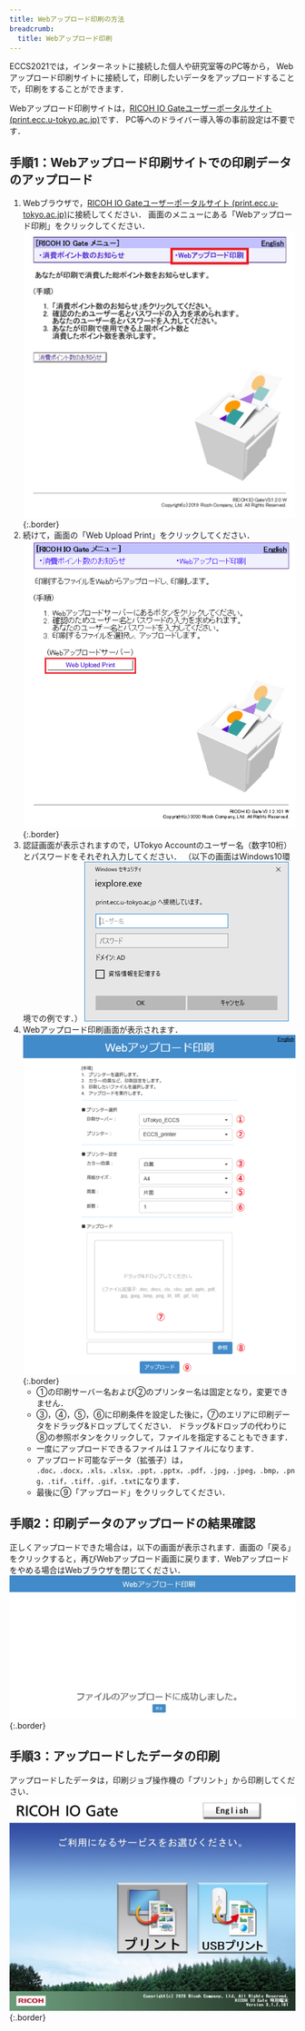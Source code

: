 ```yaml
---
title: Webアップロード印刷の方法
breadcrumb:
  title: Webアップロード印刷
---
```


ECCS2021では，インターネットに接続した個人や研究室等のPC等から， Webアップロード印刷サイトに接続して，印刷したいデータをアップロードすることで，印刷をすることができます．

Webアップロード印刷サイトは，[RICOH IO Gateユーザーポータルサイト (print.ecc.u-tokyo.ac.jp)](https://print.ecc.u-tokyo.ac.jp/)です．
PC等へのドライバー導入等の事前設定は不要です．

## 手順1：Webアップロード印刷サイトでの印刷データのアップロード
1. Webブラウザで，[RICOH IO Gateユーザーポータルサイト (print.ecc.u-tokyo.ac.jp)](https://print.ecc.u-tokyo.ac.jp/)に接続してください．
   画面のメニューにある「Webアップロード印刷」をクリックしてください．
   ![](web-upload-1.png){:.border}
2. 続けて，画面の「Web Upload Print」をクリックしてください．
   ![](web-upload-2.png){:.border}
3. 認証画面が表示されますので，UTokyo Accountのユーザー名（数字10桁）とパスワードをそれぞれ入力してください．
   （以下の画面はWindows10環境での例です．）
   ![](web-upload-3.png)
4. Webアップロード印刷画面が表示されます．
   ![](web-upload-4.png){:.border}
   - ①の印刷サーバー名および②のプリンター名は固定となり，変更できません．
   - ③，④，⑤，⑥に印刷条件を設定した後に，⑦のエリアに印刷データをドラッグ&ドロップしてください．
     ドラッグ&ドロップの代わりに⑧の参照ボタンをクリックして，ファイルを指定することもできます．
   - 一度にアップロードできるファイルは１ファイルになります．
   - アップロード可能なデータ（拡張子）は，
     `.doc，.docx，.xls，.xlsx，.ppt，.pptx，.pdf，.jpg，.jpeg，.bmp，.png，.tif，.tiff，.gif，.txt`になります．
   - 最後に⑨「アップロード」をクリックしてください．

## 手順2：印刷データのアップロードの結果確認
正しくアップロードできた場合は，以下の画面が表示されます．画面の「戻る」をクリックすると，再びWebアップロード画面に戻ります．Webアップロードをやめる場合はWebブラウザを閉じてください．
![](web-upload-5.png){:.border}

## 手順3：アップロードしたデータの印刷
アップロードしたデータは，印刷ジョブ操作機の「プリント」から印刷してください．
![](web-upload-6.jpg){:.border}
